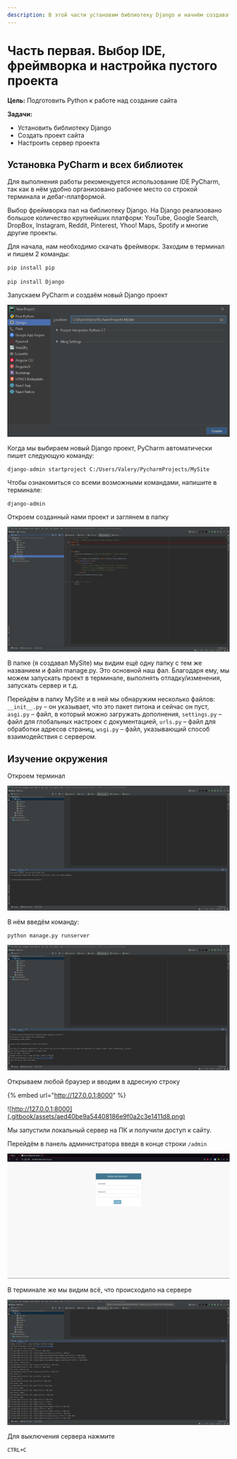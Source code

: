```yaml
---
description: В этой части установим библиотеку Django и начнём создавать сайт
---
```


# Часть первая. Выбор IDE, фреймворка и настройка пустого проекта

**Цель:** Подготовить Python к работе над создание сайта

**Задачи:**

* Установить библиотеку Django
* Создать проект сайта
* Настроить сервер проекта

## Установка PyCharm и всех библиотек

Для выполнения работы рекомендуется использование IDE PyCharm, так как в нём удобно организовано рабочее место со строкой терминала и дебаг-платформой.

Выбор фреймворка пал на библиотеку Django. На Django реализовано большое количество крупнейших платформ: YouTube, Google Search, DropBox, Instagram, Reddit, Pinterest, Yhoo! Maps, Spotify и многие другие проекты.

Для начала, нам необходимо скачать фреймворк. Заходим в терминал и пишем 2 команды:

```
pip install pip

pip install Django
```

Запускаем PyCharm и создаём новый Django проект

![](.gitbook/assets/29b51881734a8255520e8e85a86435c6.png)

Когда мы выбираем новый Django проект, PyCharm автоматически пишет следующую команду:

```
django-admin startproject C:/Users/Valery/PycharmProjects/MySite
```

Чтобы ознакомиться со всеми возможными командами, напишите в терминале:

```
django-admin
```

Откроем созданный нами проект и заглянем в папку

![](.gitbook/assets/6379a094693f0332d637eec03add34b6.png)

В папке (я создавал MySite) мы видим ещё одну папку с тем же названием и файл manage.py. Это основной наш фал. Благодаря ему, мы можем запускать проект в терминале, выполнять отладку/изменения, запускать сервер и т.д.

Перейдём в папку MySite и в ней мы обнаружим несколько файлов: `__init__.py` – он указывает, что это пакет питона и сейчас он пуст, `asgi.py` – файл, в который можно загружать дополнения, `settings.py` – файл для глобальных настроек с документацией, `urls.py` – файл для обработки адресов страниц, `wsgi.py` – файл, указывающий способ взаимодействия с сервером.

## Изучение окружения

Откроем терминал

![Терминал в PyChatm](.gitbook/assets/8278c404eded06de68dd9e1424c1db56.png)

В нём введём команду:

```
python manage.py runserver
```

![Запуск сервера](.gitbook/assets/3bfeb4b6ef30882c15beee260a708e3f.png)

Открываем любой браузер и вводим в адресную строку

{% embed url="http://127.0.0.1:8000" %}

![http://127.0.0.1:8000](.gitbook/assets/aed40be9a54408186e9f0a2c3e1411d8.png)

Мы запустили локальный сервер на ПК и получили доступ к сайту.

Перейдём в панель администратора введя в конце строки `/admin`

![Панель администратора тоже работает](.gitbook/assets/d0f3c8753bb3818177d78741a4b9ab5a.png)

В терминале же мы видим всё, что происходило на сервере

![Терминал в PyCharm](.gitbook/assets/0b7ed5c7b5fcdc71846b462a97843c90.png)

Для выключения сервера нажмите

```
CTRL+C
```
